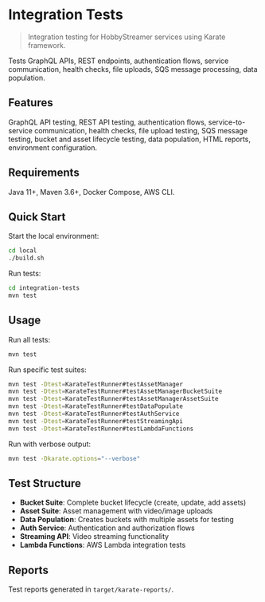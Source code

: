 # Integration Tests

> Integration testing for HobbyStreamer services using Karate framework.

Tests GraphQL APIs, REST endpoints, authentication flows, service communication, health checks, file uploads, SQS message processing, data population.

## Features
GraphQL API testing, REST API testing, authentication flows, service-to-service communication, health checks, file upload testing, SQS message testing, bucket and asset lifecycle testing, data population, HTML reports, environment configuration.

## Requirements
Java 11+, Maven 3.6+, Docker Compose, AWS CLI.

## Quick Start

Start the local environment:
```bash
cd local
./build.sh
```

Run tests:
```bash
cd integration-tests
mvn test
```

## Usage

Run all tests:
```bash
mvn test
```

Run specific test suites:
```bash
mvn test -Dtest=KarateTestRunner#testAssetManager
mvn test -Dtest=KarateTestRunner#testAssetManagerBucketSuite
mvn test -Dtest=KarateTestRunner#testAssetManagerAssetSuite
mvn test -Dtest=KarateTestRunner#testDataPopulate
mvn test -Dtest=KarateTestRunner#testAuthService
mvn test -Dtest=KarateTestRunner#testStreamingApi
mvn test -Dtest=KarateTestRunner#testLambdaFunctions
```

Run with verbose output:
```bash
mvn test -Dkarate.options="--verbose"
```

## Test Structure
- **Bucket Suite**: Complete bucket lifecycle (create, update, add assets)
- **Asset Suite**: Asset management with video/image uploads
- **Data Population**: Creates buckets with multiple assets for testing
- **Auth Service**: Authentication and authorization flows
- **Streaming API**: Video streaming functionality
- **Lambda Functions**: AWS Lambda integration tests

## Reports
Test reports generated in `target/karate-reports/`. 